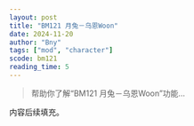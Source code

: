 ```yaml
---
layout: post
title: "BM121 月兔－乌恩Woon"
date: 2024-11-20
author: "Bny"
tags: ["mod", "character"]
scode: bm121
reading_time: 5
---
```


> 帮助你了解“BM121 月兔－乌恩Woon”功能...

内容后续填充。

